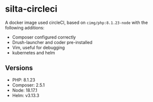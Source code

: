 # silta-circleci
A docker image used circleCI, based on `cimg/php:8.1.23-node` with the following additions:

- Composer configured correctly
- Drush-launcher and coder pre-installed
- Vim, useful for debugging
- kubernetes and helm

## Versions
- PHP: 8.1.23
- Composer: 2.5.1
- Node: 18.17.1
- Helm: v3.13.3
